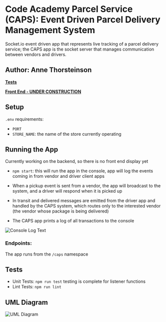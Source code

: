 # Code Academy Parcel Service (CAPS): Event Driven Parcel Delivery Management System
Socket.io event driven app that represents live tracking of a parcel delivery service; the CAPS app is the socket server that manages communication between vendors and drivers.

## Author: Anne Thorsteinson

**[Tests](https://github.com/AnneThor/caps-socketio/actions)**

**[Front End - UNDER CONSTRUCTION](https://parcel-delivery-tracker.herokuapp.com/)**

## Setup

```.env``` requirements:

- ```PORT```
- ```STORE_NAME```: the name of the store currently operating

## Running the App

Currently working on the backend, so there is no front end display yet

- ```npm start```: this will run the app in the console, app will log the events coming in from vendor and driver client apps

- When a pickup event is sent from a vendor, the app will broadcast to the system, and a driver will respond when it is picked up
- In transit and delivered messages are emitted from the driver app and handled by the CAPS system, which routes only to the interested vendor (the vendor whose package is being delivered)
- The CAPS app prints a log of all transactions to the console

![Console Log Text](./assets/caps-example.png)


### Endpoints:

The app runs from the ```/caps``` namespace

## Tests

- Unit Tests: ```npm run test``` testing is complete for listener functions
- Lint Tests: ```npm run lint```

## UML Diagram

![UML Diagram](./assets/Lab12.png)
